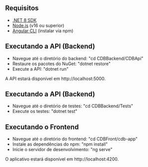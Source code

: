 ## Requisitos

- [.NET 8 SDK](https://dotnet.microsoft.com/download/dotnet/8.0)
- [Node.js](https://nodejs.org/) (v16 ou superior)
- [Angular CLI](https://angular.io/cli) (instalar via npm)

## Executando a API (Backend)

- Navegue até o diretório do backend: "cd CDBBackend/CDBApi"
- Restaure os pacotes do NuGet: "dotnet restore"
- Execute a API: "dotnet run"

A API estará disponível em http://localhost:5000.

## Executando a API (Backend)
- Navegue até o diretório de testes: "cd CDBBackend/Tests"
- Execute os testes: "dotnet test"

## Executando o Frontend

- Navegue até o diretório do frontend: "cd CDBFront/cdb-app"
- Instale as dependências do npm: "npm install"
- Inicie o servidor de desenvolvimento: "ng serve"

O aplicativo estará disponível em http://localhost:4200.
